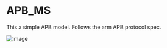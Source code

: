 # APB_MS
This a simple APB model. Follows the arm APB protocol spec.

![image](https://github.com/user-attachments/assets/47a92f28-2080-433d-80d0-f16eac875240)


